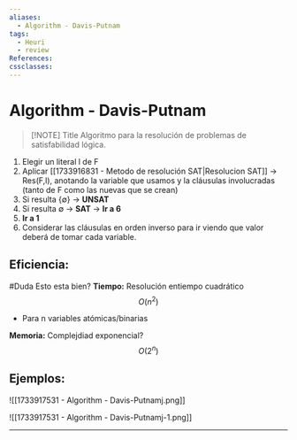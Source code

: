 ```yaml
---
aliases:
  - Algorithm - Davis-Putnam
tags:
  - Heuri
  - review
References: 
cssclasses:
---
```

# Algorithm - Davis-Putnam

> [!NOTE] Title
> Algoritmo para la resolución de problemas de satisfabilidad lógica. 

1. Elegir un literal l de F
2. Aplicar [[1733916831 - Metodo de resolución SAT|Resolucion SAT]] → Res(F,l), anotando la variable que usamos y la cláusulas involucradas (tanto de F como las nuevas que se crean)
3. Si resulta $\{\emptyset\}$ → **UNSAT**
4. Si resulta $\emptyset$ → **SAT** → **Ir a 6**
5. **Ir a 1**
6. Considerar las cláusulas en orden inverso para ir viendo que valor deberá de tomar cada variable.

## Eficiencia: 
#Duda Esto esta bien?
**Tiempo:** Resolución entiempo cuadrático
$$
O(n^2)
$$
+ Para n variables atómicas/binarias

**Memoria:** Complejdiad exponencial?
$$
O(2^n)
$$
## Ejemplos: 

![[1733917531 - Algorithm - Davis-Putnamj.png]]

![[1733917531 - Algorithm - Davis-Putnamj-1.png]]

***